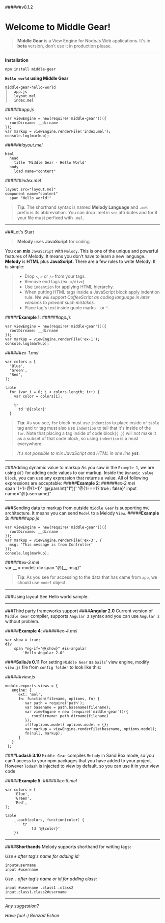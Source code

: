 ######v0.1.2

Welcome to Middle Gear!
==

>**Middle Gear** is a View Engine for NodeJs Web applications. It's in **beta** version, don't use it in production please.

----------

**Installation**

`npm install middle-gear`

**`Hello world` using Middle Gear**
```
middle-gear-hello-world
│   app.js
│   layout.mel   
│   index.mel
```
######*app.js*
```
var viewEngine = new(require('middle-gear'))({
  rootDirname: __dirname
});
var markup = viewEngine.renderFile('index.mel');
console.log(markup);
```
######*layout.mel*
```
html
  head
    title 'Middle Gear - Hello World'
  body
    load name="content"
```

######*index.mel*
```
layout src="layout.mel"
component name="content"
  span "Hello world!"
```
> **Tip:**  The shorthand syntax is named **Melody Language** and `.mel` prefix is its abbreviation. You can drop .mel in `src` attributes and for it your file must perfixed with `.mel`. 

----------
###Let's Start
> **Melody** uses **JavaScript** for coding.

You can **mix** `JavaScript` with `Melody`. This is one of the unique and powerful features of Melody. It means you don't have to learn a new language. **Melody** is **HTML** plus **JavaScript**. There are a few rules to write Melody. It is simple:

> - Drop `<`, `>` or `/>` from your tags.
> - Remove end tags (ex. ```</div>```)
> - Use `indention` for applying HTML hierarchy. 
> - When putting HTML tags inside a JavaScript block apply indention rule. 
> *We will support CoffeeScript as coding language in later versions to prevent such mistakes.*
> - Place tag's text inside quote marks `'` or `"`.

#####**Example 1**:
######*app.js*
```
var viewEngine = new(require('middle-gear'))({
  rootDirname: __dirname
});
var markup = viewEngine.renderFile('ex-1');
console.log(markup);
```
######*ex-1.mel*
```
var colors = [
  'Blue',
  'Green',
  'Red',
];

table
  for (var i = 0; i < colors.length; i++) {
    var color = colors[i];
    
    tr
      td '@{color}'
  }
```
> **Tip**: As you see, `for` block must use `indention` to place inside of `table` tag and `tr` tag must also use `indention` to tell that it's inside of the `for`. Note that placing a tag inside of code block(`{` ,`}`) will not make it as a subset of that code block, so using `indention` is a must everywhere. 

> *It's not possible to mix JavaScript and HTML in one line **yet***. 

---
###Adding dynamic value to markup
As you saw in the `Example 1`, we are using `@{}` for adding code values to our markup. Inside the `Dynamic value block`, you can use any expression that returns a value. All of following expressions are acceptable:
#####**Example 2**:
######*ex-2.mel*  
    span '1+1=@{1+1}'
    '@{parsInt("1")}'
    '@{1===1? true : false}'
    input name="@{username}"

---
###Sending data to markup from outside
`Middle Gear` is supporting `MVC` architecture. It means you can send `Model` to a Melody `View`.
#####**Example 3**:
######*app.js*  
```
var viewEngine = new(require('middle-gear'))({
  rootDirname: __dirname
});
var markup = viewEngine.renderFile('ex-3', {
  msg: 'This message is from Controller'
});
console.log(markup);
```
######*ex-3.mel*  
  var __ = model;
    div
      span "@{__.msg}"
     
> **Tip**: As you see for accessing to the data that has came from `app`, we should use `model` object. 

---
###Using layout
See Hello world sample.

---

###Third party frameworks support
####**Angular 2.0**
Current version of `Middle Gear` compiler, supports `Angular 2` syntax and you can use `Angular 2` without problem.

#####**Example 4**:
######*ex-4.mel*  
```
var show = true;
div
    span *ng-if="@{show}" #is-angular
        'Hello Angular 2.0'
```

####**SailsJs 0.11**
For setting `Middle Gear` as `Sails`' view engine, modify `view.js` file from `config folder` to look like this:

######*view.js* 
```
module.exports.views = {
   engine: {
      ext: 'mel',
      fn: function(filename, options, fn) {
         var path = require('path');
         var basename = path.basename(filename);
         var viewEngine = new (require('middle-gear'))({
            rootDirname: path.dirname(filename)
         });
         if(!options.model) options.model = {};
         var markup = viewEngine.renderFile(basename, options.model);
         fn(null, markup);
      }
   }
 };
```

####**Lodash 3.10**
`Middle Gear` compiles `Melody` in Sand Box mode, so you can't access to your npm packages that you have added to your project. However `lodash` is injected to view by default, so you can use it in your view code.

#####**Example 5**:
######*ex-5.mel*  
```
var colors = [
    'Blue',
    'Green',
    'Red',
];

table
    _.each(colors, function(color) {
        tr
            td '@{color}'
    })
```

-----
####**Shorthands**
Melody supports shorthand for writing tags:

*Use `#` after tag's name for adding id:* 
```
input#username
input #username
```

*Use `.` after tag's name or id for adding class:* 
```
input #username .class1 .class2
input.class1.class2#username 
```

---
*Any suggestion?*

*Have fun! :)*
*Behzad Eshan*